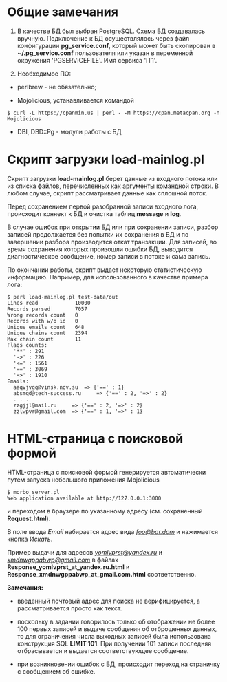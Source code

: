 Общие замечания
===============

1. В качестве БД был выбран PostgreSQL. Схема БД создавалась вручную. Подключение к БД осуществлялось через файл конфигурации **pg_service.conf**, который может быть скопирован в **~/.pg_service.conf** пользователя или указан в переменной окружения 'PGSERVICEFILE'. Имя сервиса 'IT1'.


2. Необходимое ПО:
- perlbrew - не обязательно;

- Mojolicious, устанавливается командой
```
$ curl -L https://cpanmin.us | perl - -M https://cpan.metacpan.org -n Mojolicious
```

- DBI, DBD::Pg - модули работы с БД

Скрипт загрузки load-mainlog.pl
================================

Скрипт загрузки **load-mainlog.pl** берет данные из входного потока или из списка файлов, перечисленных как аргументы командной строки. В любом случае, скрипт рассматривает данные как сплошной поток.

Перед сохранением первой разобранной записи входного лога, происходит коннект к БД и очистка таблиц **message** и **log**.

В случае ошибок при открытии БД или при сохранении записи, разбор записей продолжается без попытки их сохранения в БД и по завершении разбора производится откат транзакции. Для записей, во время сохранения которых произошли ошибки БД, выводится диагностическое сообщение, номер записи в потоке и сама запись.

По окончании работы, скрипт выдает некоторую статистическую информацию. Например, для использованного в качестве примера лога:
```
$ perl load-mainlog.pl test-data/out
Lines read            10000
Records parsed        7057
Wrong records count   0
Records with w/o id   0
Unique emails count   648
Unique chains count   2394
Max chain count       11
Flags counts:
  '**' : 291
  '->' : 226
  '<=' : 1561
  '==' : 3069
  '=>' : 1910
Emails:
  aaqvjvgq@vinsk.nov.su	 => {'==' : 1}
  absmqd@tech-success.ru	 => {'==' : 2, '=>' : 2}
  . . .
  zzgjjl@mail.ru	 => {'==' : 2, '=>' : 2}
  zzlwpvr@gmail.com	 => {'==' : 1, '=>' : 1}
```


HTML-страница с поисковой формой
=================================

HTML-страница с поисковой формой генерируется автоматически путем запуска небольшого приложения Mojolicious
```
$ morbo server.pl
Web application available at http://127.0.0.1:3000
```
и переходом в браузере по указанному адресу (см. сохраненный **Request.html**).

В поле ввода *Email* набирается адрес вида *foo@bar.dom* и нажимается кнопка *Искать*.

Пример выдачи для адресов *yomlvprst@yandex.ru* и *xmdnwgppabwp@gmail.com* в файлах
**Response_yomlvprst_at_yandex.ru.html** и **Response_xmdnwgppabwp_at_gmail.com.html** соответственно.

**Замечания:**

- введенный почтовый адрес для поиска не верифицируется, а рассматривается просто как текст.

- поскольку в задании говорилось только об отображении не более 100 первых записей и выдаче сообщения об отброшенных данных, то для ограничения числа выходных записей была использована конструкция SQL **LIMIT 101**. При получении 101 записи последняя отбрасывается и выдается соответствующее сообщение.

- при возникновении ошибок с БД, происходит переход на страничку с сообщением об ошибке.
